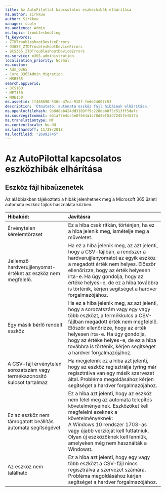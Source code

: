 ```yaml
---
title: Az AutoPilottal kapcsolatos eszközhibák elhárítása
ms.author: sirkkuw
author: Sirkkuw
manager: scotv
ms.audience: Admin
ms.topic: troubleshooting
f1_keywords:
- ZTDTroubleshootDeviceErrors
- O365E_ZTDTroubleshootDeviceErrors
- BCS365_ZTDTroubleshootDeviceErrors
ms.service: o365-administration
localization_priority: Normal
ms.custom:
- Adm_O365
- Core_O365Admin_Migration
- MSB365
search.appverid:
- BCS160
- MET150
- MOE150
ms.assetid: 1f468690-530c-47ea-918f-fede24607c53
description: 'Útmutató: automata eszköz fájl hibáinak elhárítása.'
ms.openlocfilehash: 9b8d8ab424dd3189ff5c228dab8f5c513ff5dafc
ms.sourcegitcommit: eb1a77e4cc4e8f564a1c78d2ef53d7245fe4517a
ms.translationtype: MT
ms.contentlocale: hu-HU
ms.lasthandoff: 11/28/2018
ms.locfileid: "26982745"
---
```

# <a name="troubleshoot-autopilot-device-errors"></a>Az AutoPilottal kapcsolatos eszközhibák elhárítása

## <a name="device-file-error-messages"></a>Eszköz fájl hibaüzenetek

Az alábbiakban tájékoztató a hibák jelenhetnek meg a Microsoft 365 üzleti automata eszköz fájlok használata közben. 
  
|**Hibakód:**|**Javításra**|
|:-----|:-----|
|Érvénytelen kérelemtörzset  <br/> |Ez a hiba csak ritkán, történjen, ha ez a hiba jelenik meg, ismételje meg a műveletet.  <br/> |
|Jellemző hardverujjlenyomat-értéket az eszköz nem megfelelő.  <br/> |Ha ez a hiba jelenik meg, az azt jelenti, hogy a CSV-fájlban, a rendszer a hardverujjlenyomatot az egyik eszköz a megadott érték nem helyes. Először ellenőrizze, hogy az érték helyesen írta-e. Ha úgy gondolja, hogy az értéke helyes-e, de ez a hiba továbbra is történik, kérjen segítséget a hardver forgalmazójához.  <br/> |
|Egy másik bérlő rendelt eszköz  <br/> |Ha ez a hiba jelenik meg, az azt jelenti, hogy a sorozatszám vagy egy vagy több eszközt, a termékkulcs a CSV-fájlban megadott érték nem megfelelő. Először ellenőrizze, hogy az érték helyesen írta-e. Ha úgy gondolja, hogy az értéke helyes-e, de ez a hiba továbbra is történik, kérjen segítséget a hardver forgalmazójához.  <br/> |
|A CSV-fájl érvénytelen sorozatszám vagy termékazonosító kulcsot tartalmaz  <br/> |Ha megjelenik ez a hiba azt jelenti, hogy az eszköz regisztrálja tyring már regisztrálva van egy másik szervezet által. Probléma megoldásához kérjen segítséget a hardver forgalmazójához.  <br/> |
|Ez az eszköz nem támogatott beállítás automata segítségével  <br/> | Ez a hiba azt jelenti, hogy az eszköz nem felel meg az automata telepítés követelményeinek. Eszközöket kell megfelelni ezeknek a követelményeknek:  <br/>  A Windows 10 rendszer 1703-as vagy újabb verzióját kell futtatniuk.  <br/>  Olyan új eszközöknek kell lenniük, amelyeken még nem használták a Windowst.  <br/> |
|Az eszköz nem található  <br/> |Ez a hiba azt jelenti, hogy egy vagy több eszközt a CSV-fájl nincs regisztrálva a szervezet számára. Probléma megoldásához kérjen segítséget a hardver forgalmazójához.  <br/> |
   
